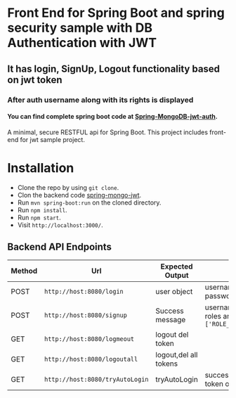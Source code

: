 # Front End for Spring Boot and spring security sample with DB Authentication with JWT

## It has login, SignUp, Logout functionality based on jwt token

### After auth username along with its rights is displayed

#### You can find complete spring boot code at [Spring-MongoDB-jwt-auth](https://github.com/shubhamlatkar/springPlayground/tree/master/security-DBAuth-jwt).

A minimal, secure RESTFUL api for Spring Boot. This project includes front-end for jwt sample project.

# Installation

- Clone the repo by using `git clone`.
- Clon the backend code [spring-mongo-jwt](https://github.com/shubhamlatkar/springPlayground/tree/master/security-DBAuth-jwt).
- Run `mvn spring-boot:run` on the cloned directory.
- Run `npm install`.
- Run `npm start`.
- Visit `http://localhost:3000/`.

## Backend API Endpoints

| Method | Url                             | Expected Output       | Input                                           |
| ------ | ------------------------------- | --------------------- | ----------------------------------------------- |
| POST   | `http://host:8080/login`        | user object           | username and password                           |
| POST   | `http://host:8080/signup`       | Success message       | username,pass,email, roles array `['ROLE_USER]` |
| GET    | `http://host:8080/logmeout`     | logout del token      |                                                 |
| GET    | `http://host:8080/logoutall`    | logout,del all tokens |                                                 |
| GET    | `http://host:8080/tryAutoLogin` | tryAutoLogin          | succes 200 if valid token or 403.               |
